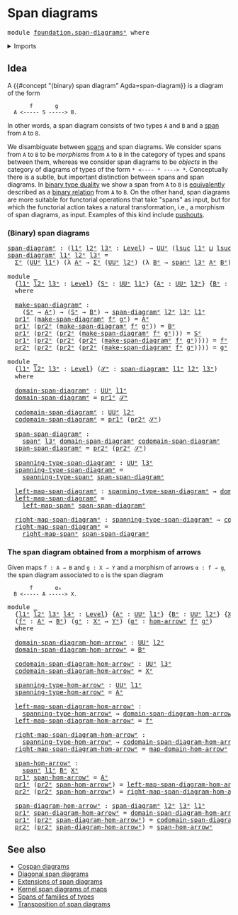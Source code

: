 # Span diagrams

<pre class="Agda"><a id="26" class="Keyword">module</a> <a id="33" href="foundation.span-diagrams%25E1%25B5%2589.html" class="Module">foundation.span-diagramsᵉ</a> <a id="59" class="Keyword">where</a>
</pre>
<details><summary>Imports</summary>

<pre class="Agda"><a id="115" class="Keyword">open</a> <a id="120" class="Keyword">import</a> <a id="127" href="foundation.dependent-pair-types%25E1%25B5%2589.html" class="Module">foundation.dependent-pair-typesᵉ</a>
<a id="160" class="Keyword">open</a> <a id="165" class="Keyword">import</a> <a id="172" href="foundation.morphisms-arrows%25E1%25B5%2589.html" class="Module">foundation.morphisms-arrowsᵉ</a>
<a id="201" class="Keyword">open</a> <a id="206" class="Keyword">import</a> <a id="213" href="foundation.spans%25E1%25B5%2589.html" class="Module">foundation.spansᵉ</a>
<a id="231" class="Keyword">open</a> <a id="236" class="Keyword">import</a> <a id="243" href="foundation.universe-levels%25E1%25B5%2589.html" class="Module">foundation.universe-levelsᵉ</a>
</pre>
</details>

## Idea

A {{#concept "(binary) span diagram" Agda=span-diagram}} is a diagram of the
form

```text
       f       g
  A <----- S -----> B.
```

In other words, a span diagram consists of two types `A` and `B` and a
[span](foundation.spans.md) from `A` to `B`.

We disambiguate between [spans](foundation.spans.md) and span diagrams. We
consider spans from `A` to `B` to be _morphisms_ from `A` to `B` in the category
of types and spans between them, whereas we consider span diagrams to be
_objects_ in the category of diagrams of types of the form `* <---- * ----> *`.
Conceptually there is a subtle, but important distinction between spans and span
diagrams. In [binary type duality](foundation.binary-type-duality.md) we show a
span from `A` to `B` is [equivalently](foundation-core.equivalences.md)
described as a [binary relation](foundation.binary-relations.md) from `A` to
`B`. On the other hand, span diagrams are more suitable for functorial
operations that take "spans" as input, but for which the functorial action takes
a natural transformation, i.e., a morphism of span diagrams, as input. Examples
of this kind include [pushouts](synthetic-homotopy-theory.pushouts.md).

### (Binary) span diagrams

<pre class="Agda"><a id="span-diagramᵉ"></a><a id="1510" href="foundation.span-diagrams%25E1%25B5%2589.html#1510" class="Function">span-diagramᵉ</a> <a id="1524" class="Symbol">:</a> <a id="1526" class="Symbol">(</a><a id="1527" href="foundation.span-diagrams%25E1%25B5%2589.html#1527" class="Bound">l1ᵉ</a> <a id="1531" href="foundation.span-diagrams%25E1%25B5%2589.html#1531" class="Bound">l2ᵉ</a> <a id="1535" href="foundation.span-diagrams%25E1%25B5%2589.html#1535" class="Bound">l3ᵉ</a> <a id="1539" class="Symbol">:</a> <a id="1541" href="Agda.Primitive.html#742" class="Postulate">Level</a><a id="1546" class="Symbol">)</a> <a id="1548" class="Symbol">→</a> <a id="1550" href="Agda.Primitive.html#429" class="Primitive">UUᵉ</a> <a id="1554" class="Symbol">(</a><a id="1555" href="Agda.Primitive.html#931" class="Primitive">lsuc</a> <a id="1560" href="foundation.span-diagrams%25E1%25B5%2589.html#1527" class="Bound">l1ᵉ</a> <a id="1564" href="Agda.Primitive.html#961" class="Primitive Operator">⊔</a> <a id="1566" href="Agda.Primitive.html#931" class="Primitive">lsuc</a> <a id="1571" href="foundation.span-diagrams%25E1%25B5%2589.html#1531" class="Bound">l2ᵉ</a> <a id="1575" href="Agda.Primitive.html#961" class="Primitive Operator">⊔</a> <a id="1577" href="Agda.Primitive.html#931" class="Primitive">lsuc</a> <a id="1582" href="foundation.span-diagrams%25E1%25B5%2589.html#1535" class="Bound">l3ᵉ</a><a id="1585" class="Symbol">)</a>
<a id="1587" href="foundation.span-diagrams%25E1%25B5%2589.html#1510" class="Function">span-diagramᵉ</a> <a id="1601" href="foundation.span-diagrams%25E1%25B5%2589.html#1601" class="Bound">l1ᵉ</a> <a id="1605" href="foundation.span-diagrams%25E1%25B5%2589.html#1605" class="Bound">l2ᵉ</a> <a id="1609" href="foundation.span-diagrams%25E1%25B5%2589.html#1609" class="Bound">l3ᵉ</a> <a id="1613" class="Symbol">=</a>
  <a id="1617" href="foundation.dependent-pair-types%25E1%25B5%2589.html#585" class="Record">Σᵉ</a> <a id="1620" class="Symbol">(</a><a id="1621" href="Agda.Primitive.html#429" class="Primitive">UUᵉ</a> <a id="1625" href="foundation.span-diagrams%25E1%25B5%2589.html#1601" class="Bound">l1ᵉ</a><a id="1628" class="Symbol">)</a> <a id="1630" class="Symbol">(λ</a> <a id="1633" href="foundation.span-diagrams%25E1%25B5%2589.html#1633" class="Bound">Aᵉ</a> <a id="1636" class="Symbol">→</a> <a id="1638" href="foundation.dependent-pair-types%25E1%25B5%2589.html#585" class="Record">Σᵉ</a> <a id="1641" class="Symbol">(</a><a id="1642" href="Agda.Primitive.html#429" class="Primitive">UUᵉ</a> <a id="1646" href="foundation.span-diagrams%25E1%25B5%2589.html#1605" class="Bound">l2ᵉ</a><a id="1649" class="Symbol">)</a> <a id="1651" class="Symbol">(λ</a> <a id="1654" href="foundation.span-diagrams%25E1%25B5%2589.html#1654" class="Bound">Bᵉ</a> <a id="1657" class="Symbol">→</a> <a id="1659" href="foundation.spans%25E1%25B5%2589.html#1835" class="Function">spanᵉ</a> <a id="1665" href="foundation.span-diagrams%25E1%25B5%2589.html#1609" class="Bound">l3ᵉ</a> <a id="1669" href="foundation.span-diagrams%25E1%25B5%2589.html#1633" class="Bound">Aᵉ</a> <a id="1672" href="foundation.span-diagrams%25E1%25B5%2589.html#1654" class="Bound">Bᵉ</a><a id="1674" class="Symbol">))</a>

<a id="1678" class="Keyword">module</a> <a id="1685" href="foundation.span-diagrams%25E1%25B5%2589.html#1685" class="Module">_</a>
  <a id="1689" class="Symbol">{</a><a id="1690" href="foundation.span-diagrams%25E1%25B5%2589.html#1690" class="Bound">l1ᵉ</a> <a id="1694" href="foundation.span-diagrams%25E1%25B5%2589.html#1694" class="Bound">l2ᵉ</a> <a id="1698" href="foundation.span-diagrams%25E1%25B5%2589.html#1698" class="Bound">l3ᵉ</a> <a id="1702" class="Symbol">:</a> <a id="1704" href="Agda.Primitive.html#742" class="Postulate">Level</a><a id="1709" class="Symbol">}</a> <a id="1711" class="Symbol">{</a><a id="1712" href="foundation.span-diagrams%25E1%25B5%2589.html#1712" class="Bound">Sᵉ</a> <a id="1715" class="Symbol">:</a> <a id="1717" href="Agda.Primitive.html#429" class="Primitive">UUᵉ</a> <a id="1721" href="foundation.span-diagrams%25E1%25B5%2589.html#1690" class="Bound">l1ᵉ</a><a id="1724" class="Symbol">}</a> <a id="1726" class="Symbol">{</a><a id="1727" href="foundation.span-diagrams%25E1%25B5%2589.html#1727" class="Bound">Aᵉ</a> <a id="1730" class="Symbol">:</a> <a id="1732" href="Agda.Primitive.html#429" class="Primitive">UUᵉ</a> <a id="1736" href="foundation.span-diagrams%25E1%25B5%2589.html#1694" class="Bound">l2ᵉ</a><a id="1739" class="Symbol">}</a> <a id="1741" class="Symbol">{</a><a id="1742" href="foundation.span-diagrams%25E1%25B5%2589.html#1742" class="Bound">Bᵉ</a> <a id="1745" class="Symbol">:</a> <a id="1747" href="Agda.Primitive.html#429" class="Primitive">UUᵉ</a> <a id="1751" href="foundation.span-diagrams%25E1%25B5%2589.html#1698" class="Bound">l3ᵉ</a><a id="1754" class="Symbol">}</a>
  <a id="1758" class="Keyword">where</a>

  <a id="1767" href="foundation.span-diagrams%25E1%25B5%2589.html#1767" class="Function">make-span-diagramᵉ</a> <a id="1786" class="Symbol">:</a>
    <a id="1792" class="Symbol">(</a><a id="1793" href="foundation.span-diagrams%25E1%25B5%2589.html#1712" class="Bound">Sᵉ</a> <a id="1796" class="Symbol">→</a> <a id="1798" href="foundation.span-diagrams%25E1%25B5%2589.html#1727" class="Bound">Aᵉ</a><a id="1800" class="Symbol">)</a> <a id="1802" class="Symbol">→</a> <a id="1804" class="Symbol">(</a><a id="1805" href="foundation.span-diagrams%25E1%25B5%2589.html#1712" class="Bound">Sᵉ</a> <a id="1808" class="Symbol">→</a> <a id="1810" href="foundation.span-diagrams%25E1%25B5%2589.html#1742" class="Bound">Bᵉ</a><a id="1812" class="Symbol">)</a> <a id="1814" class="Symbol">→</a> <a id="1816" href="foundation.span-diagrams%25E1%25B5%2589.html#1510" class="Function">span-diagramᵉ</a> <a id="1830" href="foundation.span-diagrams%25E1%25B5%2589.html#1694" class="Bound">l2ᵉ</a> <a id="1834" href="foundation.span-diagrams%25E1%25B5%2589.html#1698" class="Bound">l3ᵉ</a> <a id="1838" href="foundation.span-diagrams%25E1%25B5%2589.html#1690" class="Bound">l1ᵉ</a>
  <a id="1844" href="foundation.dependent-pair-types%25E1%25B5%2589.html#697" class="Field">pr1ᵉ</a> <a id="1849" class="Symbol">(</a><a id="1850" href="foundation.span-diagrams%25E1%25B5%2589.html#1767" class="Function">make-span-diagramᵉ</a> <a id="1869" href="foundation.span-diagrams%25E1%25B5%2589.html#1869" class="Bound">fᵉ</a> <a id="1872" href="foundation.span-diagrams%25E1%25B5%2589.html#1872" class="Bound">gᵉ</a><a id="1874" class="Symbol">)</a> <a id="1876" class="Symbol">=</a> <a id="1878" href="foundation.span-diagrams%25E1%25B5%2589.html#1727" class="Bound">Aᵉ</a>
  <a id="1883" href="foundation.dependent-pair-types%25E1%25B5%2589.html#697" class="Field">pr1ᵉ</a> <a id="1888" class="Symbol">(</a><a id="1889" href="foundation.dependent-pair-types%25E1%25B5%2589.html#711" class="Field">pr2ᵉ</a> <a id="1894" class="Symbol">(</a><a id="1895" href="foundation.span-diagrams%25E1%25B5%2589.html#1767" class="Function">make-span-diagramᵉ</a> <a id="1914" href="foundation.span-diagrams%25E1%25B5%2589.html#1914" class="Bound">fᵉ</a> <a id="1917" href="foundation.span-diagrams%25E1%25B5%2589.html#1917" class="Bound">gᵉ</a><a id="1919" class="Symbol">))</a> <a id="1922" class="Symbol">=</a> <a id="1924" href="foundation.span-diagrams%25E1%25B5%2589.html#1742" class="Bound">Bᵉ</a>
  <a id="1929" href="foundation.dependent-pair-types%25E1%25B5%2589.html#697" class="Field">pr1ᵉ</a> <a id="1934" class="Symbol">(</a><a id="1935" href="foundation.dependent-pair-types%25E1%25B5%2589.html#711" class="Field">pr2ᵉ</a> <a id="1940" class="Symbol">(</a><a id="1941" href="foundation.dependent-pair-types%25E1%25B5%2589.html#711" class="Field">pr2ᵉ</a> <a id="1946" class="Symbol">(</a><a id="1947" href="foundation.span-diagrams%25E1%25B5%2589.html#1767" class="Function">make-span-diagramᵉ</a> <a id="1966" href="foundation.span-diagrams%25E1%25B5%2589.html#1966" class="Bound">fᵉ</a> <a id="1969" href="foundation.span-diagrams%25E1%25B5%2589.html#1969" class="Bound">gᵉ</a><a id="1971" class="Symbol">)))</a> <a id="1975" class="Symbol">=</a> <a id="1977" href="foundation.span-diagrams%25E1%25B5%2589.html#1712" class="Bound">Sᵉ</a>
  <a id="1982" href="foundation.dependent-pair-types%25E1%25B5%2589.html#697" class="Field">pr1ᵉ</a> <a id="1987" class="Symbol">(</a><a id="1988" href="foundation.dependent-pair-types%25E1%25B5%2589.html#711" class="Field">pr2ᵉ</a> <a id="1993" class="Symbol">(</a><a id="1994" href="foundation.dependent-pair-types%25E1%25B5%2589.html#711" class="Field">pr2ᵉ</a> <a id="1999" class="Symbol">(</a><a id="2000" href="foundation.dependent-pair-types%25E1%25B5%2589.html#711" class="Field">pr2ᵉ</a> <a id="2005" class="Symbol">(</a><a id="2006" href="foundation.span-diagrams%25E1%25B5%2589.html#1767" class="Function">make-span-diagramᵉ</a> <a id="2025" href="foundation.span-diagrams%25E1%25B5%2589.html#2025" class="Bound">fᵉ</a> <a id="2028" href="foundation.span-diagrams%25E1%25B5%2589.html#2028" class="Bound">gᵉ</a><a id="2030" class="Symbol">))))</a> <a id="2035" class="Symbol">=</a> <a id="2037" href="foundation.span-diagrams%25E1%25B5%2589.html#2025" class="Bound">fᵉ</a>
  <a id="2042" href="foundation.dependent-pair-types%25E1%25B5%2589.html#711" class="Field">pr2ᵉ</a> <a id="2047" class="Symbol">(</a><a id="2048" href="foundation.dependent-pair-types%25E1%25B5%2589.html#711" class="Field">pr2ᵉ</a> <a id="2053" class="Symbol">(</a><a id="2054" href="foundation.dependent-pair-types%25E1%25B5%2589.html#711" class="Field">pr2ᵉ</a> <a id="2059" class="Symbol">(</a><a id="2060" href="foundation.dependent-pair-types%25E1%25B5%2589.html#711" class="Field">pr2ᵉ</a> <a id="2065" class="Symbol">(</a><a id="2066" href="foundation.span-diagrams%25E1%25B5%2589.html#1767" class="Function">make-span-diagramᵉ</a> <a id="2085" href="foundation.span-diagrams%25E1%25B5%2589.html#2085" class="Bound">fᵉ</a> <a id="2088" href="foundation.span-diagrams%25E1%25B5%2589.html#2088" class="Bound">gᵉ</a><a id="2090" class="Symbol">))))</a> <a id="2095" class="Symbol">=</a> <a id="2097" href="foundation.span-diagrams%25E1%25B5%2589.html#2088" class="Bound">gᵉ</a>

<a id="2101" class="Keyword">module</a> <a id="2108" href="foundation.span-diagrams%25E1%25B5%2589.html#2108" class="Module">_</a>
  <a id="2112" class="Symbol">{</a><a id="2113" href="foundation.span-diagrams%25E1%25B5%2589.html#2113" class="Bound">l1ᵉ</a> <a id="2117" href="foundation.span-diagrams%25E1%25B5%2589.html#2117" class="Bound">l2ᵉ</a> <a id="2121" href="foundation.span-diagrams%25E1%25B5%2589.html#2121" class="Bound">l3ᵉ</a> <a id="2125" class="Symbol">:</a> <a id="2127" href="Agda.Primitive.html#742" class="Postulate">Level</a><a id="2132" class="Symbol">}</a> <a id="2134" class="Symbol">(</a><a id="2135" href="foundation.span-diagrams%25E1%25B5%2589.html#2135" class="Bound">𝒮ᵉ</a> <a id="2138" class="Symbol">:</a> <a id="2140" href="foundation.span-diagrams%25E1%25B5%2589.html#1510" class="Function">span-diagramᵉ</a> <a id="2154" href="foundation.span-diagrams%25E1%25B5%2589.html#2113" class="Bound">l1ᵉ</a> <a id="2158" href="foundation.span-diagrams%25E1%25B5%2589.html#2117" class="Bound">l2ᵉ</a> <a id="2162" href="foundation.span-diagrams%25E1%25B5%2589.html#2121" class="Bound">l3ᵉ</a><a id="2165" class="Symbol">)</a>
  <a id="2169" class="Keyword">where</a>

  <a id="2178" href="foundation.span-diagrams%25E1%25B5%2589.html#2178" class="Function">domain-span-diagramᵉ</a> <a id="2199" class="Symbol">:</a> <a id="2201" href="Agda.Primitive.html#429" class="Primitive">UUᵉ</a> <a id="2205" href="foundation.span-diagrams%25E1%25B5%2589.html#2113" class="Bound">l1ᵉ</a>
  <a id="2211" href="foundation.span-diagrams%25E1%25B5%2589.html#2178" class="Function">domain-span-diagramᵉ</a> <a id="2232" class="Symbol">=</a> <a id="2234" href="foundation.dependent-pair-types%25E1%25B5%2589.html#697" class="Field">pr1ᵉ</a> <a id="2239" href="foundation.span-diagrams%25E1%25B5%2589.html#2135" class="Bound">𝒮ᵉ</a>

  <a id="2245" href="foundation.span-diagrams%25E1%25B5%2589.html#2245" class="Function">codomain-span-diagramᵉ</a> <a id="2268" class="Symbol">:</a> <a id="2270" href="Agda.Primitive.html#429" class="Primitive">UUᵉ</a> <a id="2274" href="foundation.span-diagrams%25E1%25B5%2589.html#2117" class="Bound">l2ᵉ</a>
  <a id="2280" href="foundation.span-diagrams%25E1%25B5%2589.html#2245" class="Function">codomain-span-diagramᵉ</a> <a id="2303" class="Symbol">=</a> <a id="2305" href="foundation.dependent-pair-types%25E1%25B5%2589.html#697" class="Field">pr1ᵉ</a> <a id="2310" class="Symbol">(</a><a id="2311" href="foundation.dependent-pair-types%25E1%25B5%2589.html#711" class="Field">pr2ᵉ</a> <a id="2316" href="foundation.span-diagrams%25E1%25B5%2589.html#2135" class="Bound">𝒮ᵉ</a><a id="2318" class="Symbol">)</a>

  <a id="2323" href="foundation.span-diagrams%25E1%25B5%2589.html#2323" class="Function">span-span-diagramᵉ</a> <a id="2342" class="Symbol">:</a>
    <a id="2348" href="foundation.spans%25E1%25B5%2589.html#1835" class="Function">spanᵉ</a> <a id="2354" href="foundation.span-diagrams%25E1%25B5%2589.html#2121" class="Bound">l3ᵉ</a> <a id="2358" href="foundation.span-diagrams%25E1%25B5%2589.html#2178" class="Function">domain-span-diagramᵉ</a> <a id="2379" href="foundation.span-diagrams%25E1%25B5%2589.html#2245" class="Function">codomain-span-diagramᵉ</a>
  <a id="2404" href="foundation.span-diagrams%25E1%25B5%2589.html#2323" class="Function">span-span-diagramᵉ</a> <a id="2423" class="Symbol">=</a> <a id="2425" href="foundation.dependent-pair-types%25E1%25B5%2589.html#711" class="Field">pr2ᵉ</a> <a id="2430" class="Symbol">(</a><a id="2431" href="foundation.dependent-pair-types%25E1%25B5%2589.html#711" class="Field">pr2ᵉ</a> <a id="2436" href="foundation.span-diagrams%25E1%25B5%2589.html#2135" class="Bound">𝒮ᵉ</a><a id="2438" class="Symbol">)</a>

  <a id="2443" href="foundation.span-diagrams%25E1%25B5%2589.html#2443" class="Function">spanning-type-span-diagramᵉ</a> <a id="2471" class="Symbol">:</a> <a id="2473" href="Agda.Primitive.html#429" class="Primitive">UUᵉ</a> <a id="2477" href="foundation.span-diagrams%25E1%25B5%2589.html#2121" class="Bound">l3ᵉ</a>
  <a id="2483" href="foundation.span-diagrams%25E1%25B5%2589.html#2443" class="Function">spanning-type-span-diagramᵉ</a> <a id="2511" class="Symbol">=</a>
    <a id="2517" href="foundation.spans%25E1%25B5%2589.html#2095" class="Function">spanning-type-spanᵉ</a> <a id="2537" href="foundation.span-diagrams%25E1%25B5%2589.html#2323" class="Function">span-span-diagramᵉ</a>

  <a id="2559" href="foundation.span-diagrams%25E1%25B5%2589.html#2559" class="Function">left-map-span-diagramᵉ</a> <a id="2582" class="Symbol">:</a> <a id="2584" href="foundation.span-diagrams%25E1%25B5%2589.html#2443" class="Function">spanning-type-span-diagramᵉ</a> <a id="2612" class="Symbol">→</a> <a id="2614" href="foundation.span-diagrams%25E1%25B5%2589.html#2178" class="Function">domain-span-diagramᵉ</a>
  <a id="2637" href="foundation.span-diagrams%25E1%25B5%2589.html#2559" class="Function">left-map-span-diagramᵉ</a> <a id="2660" class="Symbol">=</a>
    <a id="2666" href="foundation.spans%25E1%25B5%2589.html#2160" class="Function">left-map-spanᵉ</a> <a id="2681" href="foundation.span-diagrams%25E1%25B5%2589.html#2323" class="Function">span-span-diagramᵉ</a>

  <a id="2703" href="foundation.span-diagrams%25E1%25B5%2589.html#2703" class="Function">right-map-span-diagramᵉ</a> <a id="2727" class="Symbol">:</a> <a id="2729" href="foundation.span-diagrams%25E1%25B5%2589.html#2443" class="Function">spanning-type-span-diagramᵉ</a> <a id="2757" class="Symbol">→</a> <a id="2759" href="foundation.span-diagrams%25E1%25B5%2589.html#2245" class="Function">codomain-span-diagramᵉ</a>
  <a id="2784" href="foundation.span-diagrams%25E1%25B5%2589.html#2703" class="Function">right-map-span-diagramᵉ</a> <a id="2808" class="Symbol">=</a>
    <a id="2814" href="foundation.spans%25E1%25B5%2589.html#2239" class="Function">right-map-spanᵉ</a> <a id="2830" href="foundation.span-diagrams%25E1%25B5%2589.html#2323" class="Function">span-span-diagramᵉ</a>
</pre>
### The span diagram obtained from a morphism of arrows

Given maps `f : A → B` and `g : X → Y` and a morphism of arrows `α : f → g`, the
span diagram associated to `α` is the span diagram

```text
       f       α₀
  B <----- A -----> X.
```

<pre class="Agda"><a id="3106" class="Keyword">module</a> <a id="3113" href="foundation.span-diagrams%25E1%25B5%2589.html#3113" class="Module">_</a>
  <a id="3117" class="Symbol">{</a><a id="3118" href="foundation.span-diagrams%25E1%25B5%2589.html#3118" class="Bound">l1ᵉ</a> <a id="3122" href="foundation.span-diagrams%25E1%25B5%2589.html#3122" class="Bound">l2ᵉ</a> <a id="3126" href="foundation.span-diagrams%25E1%25B5%2589.html#3126" class="Bound">l3ᵉ</a> <a id="3130" href="foundation.span-diagrams%25E1%25B5%2589.html#3130" class="Bound">l4ᵉ</a> <a id="3134" class="Symbol">:</a> <a id="3136" href="Agda.Primitive.html#742" class="Postulate">Level</a><a id="3141" class="Symbol">}</a> <a id="3143" class="Symbol">{</a><a id="3144" href="foundation.span-diagrams%25E1%25B5%2589.html#3144" class="Bound">Aᵉ</a> <a id="3147" class="Symbol">:</a> <a id="3149" href="Agda.Primitive.html#429" class="Primitive">UUᵉ</a> <a id="3153" href="foundation.span-diagrams%25E1%25B5%2589.html#3118" class="Bound">l1ᵉ</a><a id="3156" class="Symbol">}</a> <a id="3158" class="Symbol">{</a><a id="3159" href="foundation.span-diagrams%25E1%25B5%2589.html#3159" class="Bound">Bᵉ</a> <a id="3162" class="Symbol">:</a> <a id="3164" href="Agda.Primitive.html#429" class="Primitive">UUᵉ</a> <a id="3168" href="foundation.span-diagrams%25E1%25B5%2589.html#3122" class="Bound">l2ᵉ</a><a id="3171" class="Symbol">}</a> <a id="3173" class="Symbol">{</a><a id="3174" href="foundation.span-diagrams%25E1%25B5%2589.html#3174" class="Bound">Xᵉ</a> <a id="3177" class="Symbol">:</a> <a id="3179" href="Agda.Primitive.html#429" class="Primitive">UUᵉ</a> <a id="3183" href="foundation.span-diagrams%25E1%25B5%2589.html#3126" class="Bound">l3ᵉ</a><a id="3186" class="Symbol">}</a> <a id="3188" class="Symbol">{</a><a id="3189" href="foundation.span-diagrams%25E1%25B5%2589.html#3189" class="Bound">Yᵉ</a> <a id="3192" class="Symbol">:</a> <a id="3194" href="Agda.Primitive.html#429" class="Primitive">UUᵉ</a> <a id="3198" href="foundation.span-diagrams%25E1%25B5%2589.html#3130" class="Bound">l4ᵉ</a><a id="3201" class="Symbol">}</a>
  <a id="3205" class="Symbol">(</a><a id="3206" href="foundation.span-diagrams%25E1%25B5%2589.html#3206" class="Bound">fᵉ</a> <a id="3209" class="Symbol">:</a> <a id="3211" href="foundation.span-diagrams%25E1%25B5%2589.html#3144" class="Bound">Aᵉ</a> <a id="3214" class="Symbol">→</a> <a id="3216" href="foundation.span-diagrams%25E1%25B5%2589.html#3159" class="Bound">Bᵉ</a><a id="3218" class="Symbol">)</a> <a id="3220" class="Symbol">(</a><a id="3221" href="foundation.span-diagrams%25E1%25B5%2589.html#3221" class="Bound">gᵉ</a> <a id="3224" class="Symbol">:</a> <a id="3226" href="foundation.span-diagrams%25E1%25B5%2589.html#3174" class="Bound">Xᵉ</a> <a id="3229" class="Symbol">→</a> <a id="3231" href="foundation.span-diagrams%25E1%25B5%2589.html#3189" class="Bound">Yᵉ</a><a id="3233" class="Symbol">)</a> <a id="3235" class="Symbol">(</a><a id="3236" href="foundation.span-diagrams%25E1%25B5%2589.html#3236" class="Bound">αᵉ</a> <a id="3239" class="Symbol">:</a> <a id="3241" href="foundation.morphisms-arrows%25E1%25B5%2589.html#1699" class="Function">hom-arrowᵉ</a> <a id="3252" href="foundation.span-diagrams%25E1%25B5%2589.html#3206" class="Bound">fᵉ</a> <a id="3255" href="foundation.span-diagrams%25E1%25B5%2589.html#3221" class="Bound">gᵉ</a><a id="3257" class="Symbol">)</a>
  <a id="3261" class="Keyword">where</a>

  <a id="3270" href="foundation.span-diagrams%25E1%25B5%2589.html#3270" class="Function">domain-span-diagram-hom-arrowᵉ</a> <a id="3301" class="Symbol">:</a> <a id="3303" href="Agda.Primitive.html#429" class="Primitive">UUᵉ</a> <a id="3307" href="foundation.span-diagrams%25E1%25B5%2589.html#3122" class="Bound">l2ᵉ</a>
  <a id="3313" href="foundation.span-diagrams%25E1%25B5%2589.html#3270" class="Function">domain-span-diagram-hom-arrowᵉ</a> <a id="3344" class="Symbol">=</a> <a id="3346" href="foundation.span-diagrams%25E1%25B5%2589.html#3159" class="Bound">Bᵉ</a>

  <a id="3352" href="foundation.span-diagrams%25E1%25B5%2589.html#3352" class="Function">codomain-span-diagram-hom-arrowᵉ</a> <a id="3385" class="Symbol">:</a> <a id="3387" href="Agda.Primitive.html#429" class="Primitive">UUᵉ</a> <a id="3391" href="foundation.span-diagrams%25E1%25B5%2589.html#3126" class="Bound">l3ᵉ</a>
  <a id="3397" href="foundation.span-diagrams%25E1%25B5%2589.html#3352" class="Function">codomain-span-diagram-hom-arrowᵉ</a> <a id="3430" class="Symbol">=</a> <a id="3432" href="foundation.span-diagrams%25E1%25B5%2589.html#3174" class="Bound">Xᵉ</a>

  <a id="3438" href="foundation.span-diagrams%25E1%25B5%2589.html#3438" class="Function">spanning-type-hom-arrowᵉ</a> <a id="3463" class="Symbol">:</a> <a id="3465" href="Agda.Primitive.html#429" class="Primitive">UUᵉ</a> <a id="3469" href="foundation.span-diagrams%25E1%25B5%2589.html#3118" class="Bound">l1ᵉ</a>
  <a id="3475" href="foundation.span-diagrams%25E1%25B5%2589.html#3438" class="Function">spanning-type-hom-arrowᵉ</a> <a id="3500" class="Symbol">=</a> <a id="3502" href="foundation.span-diagrams%25E1%25B5%2589.html#3144" class="Bound">Aᵉ</a>

  <a id="3508" href="foundation.span-diagrams%25E1%25B5%2589.html#3508" class="Function">left-map-span-diagram-hom-arrowᵉ</a> <a id="3541" class="Symbol">:</a>
    <a id="3547" href="foundation.span-diagrams%25E1%25B5%2589.html#3438" class="Function">spanning-type-hom-arrowᵉ</a> <a id="3572" class="Symbol">→</a> <a id="3574" href="foundation.span-diagrams%25E1%25B5%2589.html#3270" class="Function">domain-span-diagram-hom-arrowᵉ</a>
  <a id="3607" href="foundation.span-diagrams%25E1%25B5%2589.html#3508" class="Function">left-map-span-diagram-hom-arrowᵉ</a> <a id="3640" class="Symbol">=</a> <a id="3642" href="foundation.span-diagrams%25E1%25B5%2589.html#3206" class="Bound">fᵉ</a>

  <a id="3648" href="foundation.span-diagrams%25E1%25B5%2589.html#3648" class="Function">right-map-span-diagram-hom-arrowᵉ</a> <a id="3682" class="Symbol">:</a>
    <a id="3688" href="foundation.span-diagrams%25E1%25B5%2589.html#3438" class="Function">spanning-type-hom-arrowᵉ</a> <a id="3713" class="Symbol">→</a> <a id="3715" href="foundation.span-diagrams%25E1%25B5%2589.html#3352" class="Function">codomain-span-diagram-hom-arrowᵉ</a>
  <a id="3750" href="foundation.span-diagrams%25E1%25B5%2589.html#3648" class="Function">right-map-span-diagram-hom-arrowᵉ</a> <a id="3784" class="Symbol">=</a> <a id="3786" href="foundation.morphisms-arrows%25E1%25B5%2589.html#1819" class="Function">map-domain-hom-arrowᵉ</a> <a id="3808" href="foundation.span-diagrams%25E1%25B5%2589.html#3206" class="Bound">fᵉ</a> <a id="3811" href="foundation.span-diagrams%25E1%25B5%2589.html#3221" class="Bound">gᵉ</a> <a id="3814" href="foundation.span-diagrams%25E1%25B5%2589.html#3236" class="Bound">αᵉ</a>

  <a id="3820" href="foundation.span-diagrams%25E1%25B5%2589.html#3820" class="Function">span-hom-arrowᵉ</a> <a id="3836" class="Symbol">:</a>
    <a id="3842" href="foundation.spans%25E1%25B5%2589.html#1835" class="Function">spanᵉ</a> <a id="3848" href="foundation.span-diagrams%25E1%25B5%2589.html#3118" class="Bound">l1ᵉ</a> <a id="3852" href="foundation.span-diagrams%25E1%25B5%2589.html#3159" class="Bound">Bᵉ</a> <a id="3855" href="foundation.span-diagrams%25E1%25B5%2589.html#3174" class="Bound">Xᵉ</a>
  <a id="3860" href="foundation.dependent-pair-types%25E1%25B5%2589.html#697" class="Field">pr1ᵉ</a> <a id="3865" href="foundation.span-diagrams%25E1%25B5%2589.html#3820" class="Function">span-hom-arrowᵉ</a> <a id="3881" class="Symbol">=</a> <a id="3883" href="foundation.span-diagrams%25E1%25B5%2589.html#3144" class="Bound">Aᵉ</a>
  <a id="3888" href="foundation.dependent-pair-types%25E1%25B5%2589.html#697" class="Field">pr1ᵉ</a> <a id="3893" class="Symbol">(</a><a id="3894" href="foundation.dependent-pair-types%25E1%25B5%2589.html#711" class="Field">pr2ᵉ</a> <a id="3899" href="foundation.span-diagrams%25E1%25B5%2589.html#3820" class="Function">span-hom-arrowᵉ</a><a id="3914" class="Symbol">)</a> <a id="3916" class="Symbol">=</a> <a id="3918" href="foundation.span-diagrams%25E1%25B5%2589.html#3508" class="Function">left-map-span-diagram-hom-arrowᵉ</a>
  <a id="3953" href="foundation.dependent-pair-types%25E1%25B5%2589.html#711" class="Field">pr2ᵉ</a> <a id="3958" class="Symbol">(</a><a id="3959" href="foundation.dependent-pair-types%25E1%25B5%2589.html#711" class="Field">pr2ᵉ</a> <a id="3964" href="foundation.span-diagrams%25E1%25B5%2589.html#3820" class="Function">span-hom-arrowᵉ</a><a id="3979" class="Symbol">)</a> <a id="3981" class="Symbol">=</a> <a id="3983" href="foundation.span-diagrams%25E1%25B5%2589.html#3648" class="Function">right-map-span-diagram-hom-arrowᵉ</a>

  <a id="4020" href="foundation.span-diagrams%25E1%25B5%2589.html#4020" class="Function">span-diagram-hom-arrowᵉ</a> <a id="4044" class="Symbol">:</a> <a id="4046" href="foundation.span-diagrams%25E1%25B5%2589.html#1510" class="Function">span-diagramᵉ</a> <a id="4060" href="foundation.span-diagrams%25E1%25B5%2589.html#3122" class="Bound">l2ᵉ</a> <a id="4064" href="foundation.span-diagrams%25E1%25B5%2589.html#3126" class="Bound">l3ᵉ</a> <a id="4068" href="foundation.span-diagrams%25E1%25B5%2589.html#3118" class="Bound">l1ᵉ</a>
  <a id="4074" href="foundation.dependent-pair-types%25E1%25B5%2589.html#697" class="Field">pr1ᵉ</a> <a id="4079" href="foundation.span-diagrams%25E1%25B5%2589.html#4020" class="Function">span-diagram-hom-arrowᵉ</a> <a id="4103" class="Symbol">=</a> <a id="4105" href="foundation.span-diagrams%25E1%25B5%2589.html#3270" class="Function">domain-span-diagram-hom-arrowᵉ</a>
  <a id="4138" href="foundation.dependent-pair-types%25E1%25B5%2589.html#697" class="Field">pr1ᵉ</a> <a id="4143" class="Symbol">(</a><a id="4144" href="foundation.dependent-pair-types%25E1%25B5%2589.html#711" class="Field">pr2ᵉ</a> <a id="4149" href="foundation.span-diagrams%25E1%25B5%2589.html#4020" class="Function">span-diagram-hom-arrowᵉ</a><a id="4172" class="Symbol">)</a> <a id="4174" class="Symbol">=</a> <a id="4176" href="foundation.span-diagrams%25E1%25B5%2589.html#3352" class="Function">codomain-span-diagram-hom-arrowᵉ</a>
  <a id="4211" href="foundation.dependent-pair-types%25E1%25B5%2589.html#711" class="Field">pr2ᵉ</a> <a id="4216" class="Symbol">(</a><a id="4217" href="foundation.dependent-pair-types%25E1%25B5%2589.html#711" class="Field">pr2ᵉ</a> <a id="4222" href="foundation.span-diagrams%25E1%25B5%2589.html#4020" class="Function">span-diagram-hom-arrowᵉ</a><a id="4245" class="Symbol">)</a> <a id="4247" class="Symbol">=</a> <a id="4249" href="foundation.span-diagrams%25E1%25B5%2589.html#3820" class="Function">span-hom-arrowᵉ</a>
</pre>
## See also

- [Cospan diagrams](foundation.cospan-diagrams.md)
- [Diagonal span diagrams](foundation.diagonal-span-diagrams.md)
- [Extensions of span diagrams](foundation.operations-span-diagrams.md)
- [Kernel span diagrams of maps](foundation.kernel-span-diagrams-of-maps.md)
- [Spans of families of types](foundation.spans-families-of-types.md)
- [Transposition of span diagrams](foundation.transposition-span-diagrams.md)